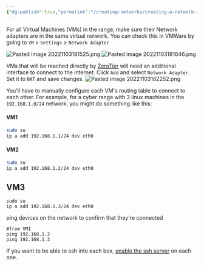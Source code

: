 ```yaml
---
{"dg-publish":true,"permalink":"/creating-networks/creating-a-network-in-vm-ware/"}
---
```


For all Virtual Machines (VMs) in the range, make sure their Network adapters are in the same virtual network. You can check this in VMWare by going to `VM` > `Settings` > `Network Adapter`

![Pasted image 20221103181525.png](/img/user/Images/Pasted%20image%2020221103181525.png)
![Pasted image 20221103181646.png](/img/user/Images/Pasted%20image%2020221103181646.png)

VMs that will be reached directly by [ZeroTier](https://www.zerotier.com/product/) will need an additional interface to connect to the internet. Click `Add` and select `Network Adapter`. Set it to `NAT` and save changes.
![Pasted image 20221103182252.png](/img/user/Images/Pasted%20image%2020221103182252.png)

You'll have to manually configure each VM's routing table to connect to each other.
For example, for a cyber range with 3 linux machines in the `192.168.1.0/24` network, you might do something like this:
#### VM1
```bash
sudo su
ip a add 192.168.1.1/24 dev eth0
```

#### VM2
```bash
sudo su
ip a add 192.168.1.2/24 dev eth0

```

## VM3
```shell
sudo su
ip a add 192.168.1.3/24 dev eth0
```

ping devices on the network to confirm that they're connected
```shell
#from VM1
ping 192.168.1.2
ping 192.168.1.3
```

If you want to be able to ssh into each box, [enable the ssh server](obsidian://open?vault=Cyber&file=Creating%20networks%2Fstarting%20an%20SSH%20server) on each one.

